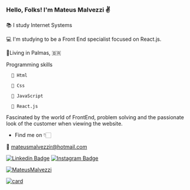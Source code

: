 ### Hello, Folks! I'm Mateus Malvezzi ✌️

 
 📚 I study Internet Systems
 
 💻 I'm studying to be a Front End specialist focused on React.js.

 📌Living in Palmas, 🇧🇷
 
  
  Programming skills
  
      📍 Html
      
      📍 Css
      
      📍 JavaScript
      
      📍 React.js
      
      
 Fascinated by the world of FrontEnd, problem solving and the passionate look of the customer when viewing the website.

+ Find me on 👇🏻

📌 mateusmalvezzir@hotmail.com

[![Linkedin Badge](https://img.shields.io/badge/-LinkedIn-blue?style=flat-square&logo=Linkedin&logoColor=white&link=https://www.linkedin.com/in/mateus-malvezzi-1a0913181/)](https://www.linkedin.com/in/mateusmrodrigues/) [![Instagram Badge](https://img.shields.io/badge/-Instagram-violet?style=flat-square&logo=Instagram&logoColor=white&link=https://www.instagram.com/mateusmalvezzi/)](https://www.instagram.com/mateusmalvezzi/)

[![MateusMalvezzi](https://github-readme-stats.vercel.app/api/top-langs/?username=MateusMalvezzi&hide=html&layout=compact&theme=default)](https://github.com/anuraghazra/github-readme-stats)

[![card](https://github-readme-stats.vercel.app/api?username=MateusMalvezzi&theme=default)](https://github.com/anuraghazra/github-readme-stats)
